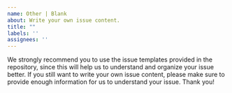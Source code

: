 ```yaml
---
name: Other | Blank
about: Write your own issue content.
title: ""
labels: ''
assignees: ''
---
```


<!-- Write your own issue content here. -->

We strongly recommend you to use the issue templates provided in the repository, since this will help us to understand and organize your issue better. If you still want to write your own issue content, please make sure to provide enough information for us to understand your issue. Thank you!